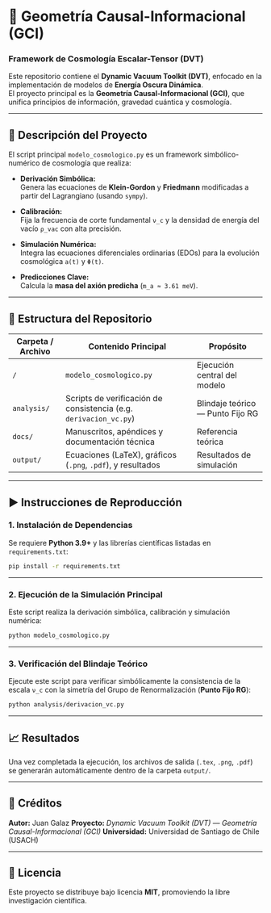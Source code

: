 
# 🌌 Geometría Causal-Informacional (GCI)

### Framework de Cosmología Escalar-Tensor (DVT)

Este repositorio contiene el **Dynamic Vacuum Toolkit (DVT)**, enfocado en la implementación de modelos de **Energía Oscura Dinámica**.  
El proyecto principal es la **Geometría Causal-Informacional (GCI)**, que unifica principios de información, gravedad cuántica y cosmología.

---

## 🔎 Descripción del Proyecto

El script principal `modelo_cosmologico.py` es un framework simbólico-numérico de cosmología que realiza:

- **Derivación Simbólica:**  
  Genera las ecuaciones de **Klein-Gordon** y **Friedmann** modificadas a partir del Lagrangiano (usando `sympy`).

- **Calibración:**  
  Fija la frecuencia de corte fundamental `ν_c` y la densidad de energía del vacío `ρ_vac` con alta precisión.

- **Simulación Numérica:**  
  Integra las ecuaciones diferenciales ordinarias (EDOs) para la evolución cosmológica `a(t)` y `Φ(t)`.

- **Predicciones Clave:**  
  Calcula la **masa del axión predicha** (`m_a ≈ 3.61 meV`).

---

## 📂 Estructura del Repositorio

| Carpeta / Archivo | Contenido Principal | Propósito |
|--------------------|--------------------|------------|
| `/` | `modelo_cosmologico.py` | Ejecución central del modelo |
| `analysis/` | Scripts de verificación de consistencia (e.g. `derivacion_vc.py`) | Blindaje teórico — Punto Fijo RG |
| `docs/` | Manuscritos, apéndices y documentación técnica | Referencia teórica |
| `output/` | Ecuaciones (LaTeX), gráficos (`.png`, `.pdf`), y resultados | Resultados de simulación |

---

## ▶️ Instrucciones de Reproducción

### 1. Instalación de Dependencias

Se requiere **Python 3.9+** y las librerías científicas listadas en `requirements.txt`:

```bash
pip install -r requirements.txt
````

---

### 2. Ejecución de la Simulación Principal

Este script realiza la derivación simbólica, calibración y simulación numérica:

```bash
python modelo_cosmologico.py
```

---

### 3. Verificación del Blindaje Teórico

Ejecute este script para verificar simbólicamente la consistencia de la escala `ν_c`
con la simetría del Grupo de Renormalización (**Punto Fijo RG**):

```bash
python analysis/derivacion_vc.py
```

---

## 📈 Resultados

Una vez completada la ejecución, los archivos de salida (`.tex`, `.png`, `.pdf`)
se generarán automáticamente dentro de la carpeta `output/`.

---

## 🧩 Créditos

**Autor:** Juan Galaz
**Proyecto:** *Dynamic Vacuum Toolkit (DVT) — Geometría Causal-Informacional (GCI)*
**Universidad:** Universidad de Santiago de Chile (USACH)

---

## 📜 Licencia

Este proyecto se distribuye bajo licencia **MIT**, promoviendo la libre investigación científica.
